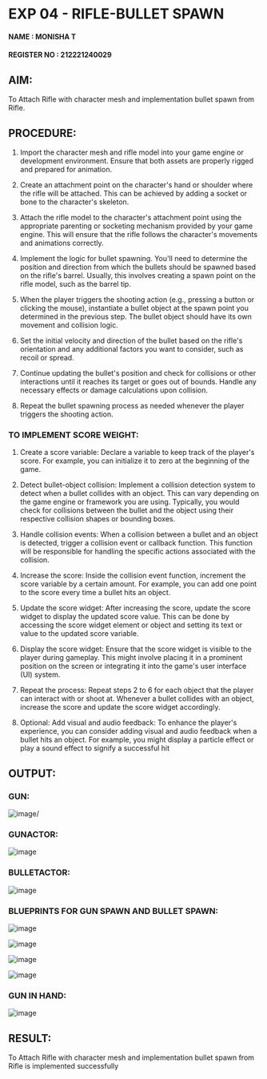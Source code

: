 # EXP 04 - RIFLE-BULLET SPAWN

#### NAME : MONISHA T
#### REGISTER NO : 212221240029

## AIM:

To Attach Rifle with character mesh and implementation bullet spawn from Rifle.

## PROCEDURE:

1. Import the character mesh and rifle model into your game engine or development environment. Ensure that both assets are properly rigged and prepared for animation.

2. Create an attachment point on the character's hand or shoulder where the rifle will be attached. This can be achieved by adding a socket or bone to the character's skeleton.

3. Attach the rifle model to the character's attachment point using the appropriate parenting or socketing mechanism provided by your game engine. This will ensure that the rifle follows the character's movements and animations correctly.

4. Implement the logic for bullet spawning. You'll need to determine the position and direction from which the bullets should be spawned based on the rifle's barrel. Usually, this involves creating a spawn point on the rifle model, such as the barrel tip.

5. When the player triggers the shooting action (e.g., pressing a button or clicking the mouse), instantiate a bullet object at the spawn point you determined in the previous step. The bullet object should have its own movement and collision logic.

6. Set the initial velocity and direction of the bullet based on the rifle's orientation and any additional factors you want to consider, such as recoil or spread.

7. Continue updating the bullet's position and check for collisions or other interactions until
it reaches its target or goes out of bounds. Handle any necessary effects or damage calculations upon collision.

8. Repeat the bullet spawning process as needed whenever the player triggers the shooting action.

### TO IMPLEMENT SCORE WEIGHT:

1. Create a score variable: Declare a variable to keep track of the player's score. For example, you can initialize it to zero at the beginning of the game.

2. Detect bullet-object collision: Implement a collision detection system to detect when a bullet collides with an object. This can vary depending on the game engine or framework you are using. Typically, you would check for collisions between the bullet and the object using their respective collision shapes or bounding boxes.

3. Handle collision events: When a collision between a bullet and an object is detected, trigger a collision event or callback function. This function will be responsible for handling the specific actions associated with the collision.

4. Increase the score: Inside the collision event function, increment the score variable by a
certain amount. For example, you can add one point to the score every time a bullet hits an object.

5. Update the score widget: After increasing the score, update the score widget to display
the updated score value. This can be done by accessing the score widget element or object and setting its text or value to the updated score variable.

6. Display the score widget: Ensure that the score widget is visible to the player during gameplay. This might involve placing it in a prominent position on the screen or integrating it into the game's user interface (UI) system.

7. Repeat the process: Repeat steps 2 to 6 for each object that the player can interact with
or shoot at. Whenever a bullet collides with an object, increase the score and update the score widget accordingly.

8.  Optional: Add visual and audio feedback: To enhance the player's experience, you can consider adding visual and audio feedback when a bullet hits an object. For example, you might display a particle effect or play a sound effect to signify a successful hit


## OUTPUT:

### GUN:
![image](https://github.com/Aashima02/Rifle-Bullet-Spawn/assets/93427086/0fcba2f8-52e4-4374-b59f-2165846c6858)/

### GUNACTOR:
![image](https://github.com/Aashima02/Rifle-Bullet-Spawn/assets/93427086/2bd0f7c5-b0cc-46e6-9cd4-96dffc0b4045)


### BULLETACTOR:
![image](https://github.com/Aashima02/Rifle-Bullet-Spawn/assets/93427086/2c8fa646-257d-4acc-bb12-5fdb8bc2e590)


### BLUEPRINTS FOR GUN SPAWN AND BULLET SPAWN:

![image](https://github.com/Aashima02/Rifle-Bullet-Spawn/assets/93427086/8ac82ecb-bb16-4e9f-b647-699af419325c)

![image](https://github.com/Aashima02/Rifle-Bullet-Spawn/assets/93427086/7a70f0e3-b7d1-4d02-b9ec-830d515f822f)

![image](https://github.com/Aashima02/Rifle-Bullet-Spawn/assets/93427086/47c681db-cf9b-46da-ac01-113aae3ca8c7)

![image](https://github.com/Aashima02/Rifle-Bullet-Spawn/assets/93427086/4ac62e9c-cc77-468c-a363-2d32422ec77c)


### GUN IN HAND:
![image](https://github.com/Aashima02/Rifle-Bullet-Spawn/assets/93427086/6fe6f4d4-0143-44cd-a200-0ab10c9e564f)



## RESULT:

To Attach Rifle with character mesh and implementation bullet spawn from Rifle is implemented successfully
